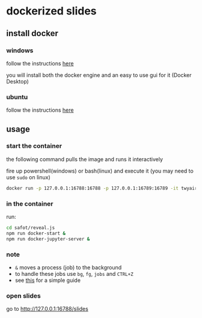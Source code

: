 # dockerized slides

## install docker

### windows

follow the instructions [here](https://docs.docker.com/desktop/windows/install/)

you will install both the docker engine and an easy to use gui for it (Docker Desktop)

### ubuntu

follow the instructions [here](https://docs.docker.com/engine/install/ubuntu/)

## usage

### start the container

the following command pulls the image and runs it interactively

fire up powershell(windows) or bash(linux) and execute it (you may need to use `sudo` on linux)

```bash
docker run -p 127.0.0.1:16788:16788 -p 127.0.0.1:16789:16789 -it twyair/safot-revealjs:latest bash
```

### in the container

run:

```bash
cd safot/reveal.js
npm run docker-start &
npm run docker-jupyter-server &
```

### note

* `&` moves a process (job) to the background
* to handle these jobs use `bg`, `fg`, `jobs` and `CTRL+Z`
* see [this](https://www.thegeekdiary.com/understanding-the-job-control-commands-in-linux-bg-fg-and-ctrlz/) for a simple guide

### open slides

go to <http://127.0.0.1:16788/slides>

